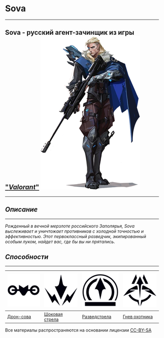 # Sova
---
## **Sova** - русский агент-зачинщик из игры ["***Valorant***"](https://Valorant.fandom.com/ru/wiki/Valorant) ![Sova](Assets/Sova_artwork.webp)
---
## _Описание_
---
_Рожденный в вечной мерзлоте российского Заполярья, Sova выслеживает и уничтожает противников с холодной точностью и эффективностью. Этот первоклассный разведчик, экипированный особым луком, найдет вас, где бы вы ни прятались._
## *Способности*
---
| ![Дрон-сова](Assets/TX_Sova_C.webp) | ![Шоковая стрела](Assets/TX_Sova_Q.webp) | ![Разведстрела](Assets/TX_Sova_E.webp) | ![Гнев охотника](Assets/TX_Sova_X.webp) |
|----------|----------|----------|----------|
| [Дрон-сова](/DroneSova.md)| [Шоковая стрела](ShockDart.md)| [Разведстрела](Scanarrow.md)|[Гнев охотника](HuntersFury.md)|

Все материалы распространяются на основании лицензии [CC-BY-SA](https://creativecommons.org/licenses/by-sa/3.0/deed.ru)
